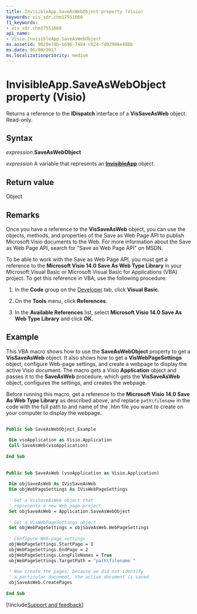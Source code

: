 ```yaml
---
title: InvisibleApp.SaveAsWebObject property (Visio)
keywords: vis_sdr.chm17551660
f1_keywords:
- vis_sdr.chm17551660
api_name:
- Visio.InvisibleApp.SaveAsWebObject
ms.assetid: 9020e7db-b696-7484-c024-fd92906e486b
ms.date: 06/08/2017
ms.localizationpriority: medium
---
```



# InvisibleApp.SaveAsWebObject property (Visio)

Returns a reference to the **IDispatch** interface of a **VisSaveAsWeb** object. Read-only.


## Syntax

_expression_.**SaveAsWebObject**

_expression_ A variable that represents an **[InvisibleApp](Visio.InvisibleApp.md)** object.


## Return value

Object


## Remarks

Once you have a reference to the **VisSaveAsWeb** object, you can use the objects, methods, and properties of the Save as Web Page API to publish Microsoft Visio documents to the Web. For more information about the Save as Web Page API, search for "Save as Web Page API" on MSDN.

To be able to work with the Save as Web Page API, you must get a reference to the **Microsoft Visio 14.0 Save As Web Type Library** in your Microsoft Visual Basic or Microsoft Visual Basic for Applications (VBA) project. To get this reference in VBA, use the following procedure:


1. In the **Code** group on the [Developer](../visio/How-to/run-visio-in-developer-mode.md) tab, click **Visual Basic**.
    
2. On the **Tools** menu, click **References**.
    
3. In the **Available References** list, select **Microsoft Visio 14.0 Save As Web Type Library** and click **OK**.
    

## Example

This VBA macro shows how to use the **SaveAsWebObject** property to get a **VisSaveAsWeb** object. It also shows how to get a **VisWebPageSettings** object, configure Web-page settings, and create a webpage to display the active Visio document. The macro gets a Visio **Application** object and passes it to the **SaveAsWeb** procedure, which gets the **VisSaveAsWeb** object, configures the settings, and creates the webpage.

Before running this macro, get a reference to the **Microsoft Visio 14.0 Save As Web Type Library** as described above, and replace `path\filename` in the code with the full path to and name of the .htm file you want to create on your computer to display the webpage.




```vb
 
Public Sub SaveAsWebObject_Example 
 
 Dim vsoApplication as Visio.Application 
 Call SaveAsWeb(vsoApplication) 
 
End Sub 
 
 
Public Sub SaveAsWeb (vsoApplication as Visio.Application) 
 
 Dim objSaveAsWeb As IVisSaveAsWeb 
 Dim objWebPageSettings As IVisWebPageSettings 
 
 ' Get a VisSaveAsWeb object that 
 ' represents a new Web page project 
 Set objSaveAsWeb = Application.SaveAsWebObject 
 
 ' Get a VisWebPageSettings object 
 Set objWebPageSettings = objSaveAsWeb.WebPageSettings 
 
 ' Configure Web-page settings 
 objWebPageSettings.StartPage = 1 
 objWebPageSettings.EndPage = 2 
 objWebPageSettings.LongFileNames = True 
 objWebPageSettings.TargetPath = "path\filename " 
 
 ' Now create the pages; because we did not identify 
 ' a particular document, the active document is saved 
 objSaveAsWeb.CreatePages 
 
End Sub
```

[!include[Support and feedback](~/includes/feedback-boilerplate.md)]